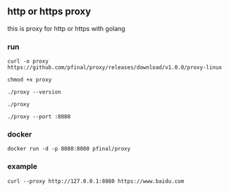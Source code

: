 ## http or https proxy

this is proxy for http or https with golang

### run

```
curl -o proxy https://github.com/pfinal/proxy/releases/download/v1.0.0/proxy-linux

chmod +x proxy

./proxy --version

./proxy

./proxy --port :8080
```

### docker

```
docker run -d -p 8080:8080 pfinal/proxy
```

### example

```
curl --proxy http://127.0.0.1:8080 https://www.baidu.com
```

